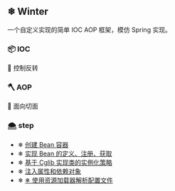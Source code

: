 ## ❄ Winter

一个自定义实现的简单 IOC AOP 框架，模仿 Spring 实现。

### 📦 IOC

🤞 控制反转 

### 🪓 AOP

🫲 面向切面 

### 🌨️ step

- ❄ [创建 Bean 容器](https://github.com/EmeryWan/winter/tree/step/winter-step-01)
- ❄ [实现 Bean 的定义、注册、获取](https://github.com/EmeryWan/winter/tree/step/winter-step-02)
- ❄ [基于 Cglib 实现类的实例化策略](https://github.com/EmeryWan/winter/tree/step/winter-step-03)
- ❄ [注入属性和依赖对象](https://github.com/EmeryWan/winter/tree/step/winter-step-04)
- ❄ [❄ 使用资源加载器解析配置文件](https://github.com/EmeryWan/winter/tree/step/winter-step-05)
